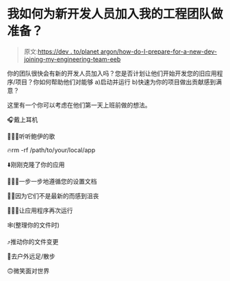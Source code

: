 # 我如何为新开发人员加入我的工程团队做准备？

> 原文:[https://dev . to/planet argon/how-do-I-prepare-for-a-new-dev-joining-my-engineering-team-eeb](https://dev.to/planetargon/how-do-i-prepare-for-a-new-dev-joining-my-engineering-team-eeb)

你的团队很快会有新的开发人员加入吗？您是否计划让他们开始开发您的旧应用程序/项目？你如何帮助他们对能够 a)启动并运行 b)快速为你的项目做出贡献感到满意？

这里有一个你可以考虑在他们第一天上班前做的想法。

🎧戴上耳机

👨🏻‍🎤听听鲍伊的歌

🔥rm -rf /path/to/your/local/app

⬇️刚刚克隆了你的应用

👩🏼‍💻一步一步地遵循您的设置文档

🧟‍♂️因为它们不是最新的而感到沮丧

🏃🏻‍♂️让应用程序再次运行

🕸(整理你的文件时)

⤴️推动你的文件变更

🥾去户外远足/散步

🙃微笑面对世界